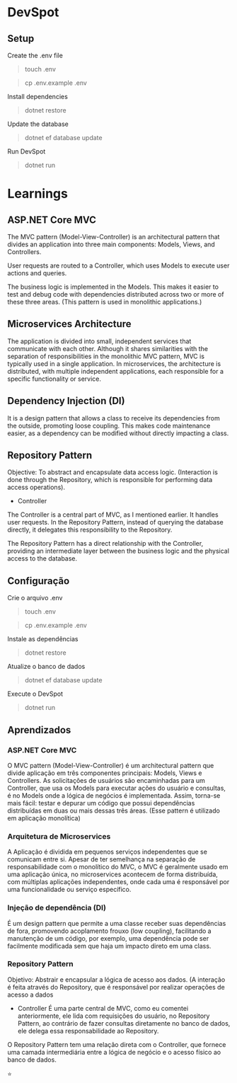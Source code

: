 ﻿# DevSpot

## Setup

Create the .env file

> touch .env

> cp .env.example .env

Install dependencies

> dotnet restore

Update the database

> dotnet ef database update

Run DevSpot

> dotnet run

# Learnings

## ASP.NET Core MVC

The MVC pattern (Model-View-Controller) is an architectural pattern that divides an application into three main components: Models, Views, and Controllers.

User requests are routed to a Controller, which uses Models to execute user actions and queries. 

The business logic is implemented in the Models. This makes it easier to test and debug code with dependencies distributed across two or more of these three areas. (This pattern is used in monolithic applications.)

## Microservices Architecture

The application is divided into small, independent services that communicate with each other. Although it shares similarities with the separation of responsibilities in the monolithic MVC pattern, MVC is typically used in a single application. In microservices, the architecture is distributed, with multiple independent applications, each responsible for a specific functionality or service.

## Dependency Injection (DI)

It is a design pattern that allows a class to receive its dependencies from the outside, promoting loose coupling. This makes code maintenance easier, as a dependency can be modified without directly impacting a class.

## Repository Pattern 

Objective: To abstract and encapsulate data access logic. (Interaction is done through the Repository, which is responsible for performing data access operations).

* Controller 

The Controller is a central part of MVC, as I mentioned earlier. It handles user requests. In the Repository Pattern, instead of querying the database directly, it delegates this responsibility to the Repository.

The Repository Pattern has a direct relationship with the Controller, providing an intermediate layer between the business logic and the physical access to the database.


## Configuração 

Crie o arquivo .env

> touch .env

> cp .env.example .env

Instale as dependências

> dotnet restore

Atualize o banco de dados 

> dotnet ef database update

Execute o DevSpot

> dotnet run 

## Aprendizados

### ASP.NET Core MVC 

O MVC pattern (Model-View-Controller) é um architectural pattern que divide aplicação em três componentes principais: Models, Views e Controllers. As solicitações de usuários são encaminhadas para um Controller, que usa os Models para executar ações do usuário e consultas, é no Models onde a lógica de negócios é implementada. Assim, torna-se mais fácil: testar e depurar um código que possui dependências distribuídas em duas ou mais dessas três áreas. (Esse pattern é utilizado em aplicação monolítica)

### Arquitetura de Microservices

A Aplicação é dividida em pequenos serviços independentes que se comunicam entre si. Apesar de ter semelhança na separação de responsabilidade com o monolítico do MVC, o MVC é geralmente usado em uma aplicação única, no microservices acontecem de forma distribuída, com múltiplas aplicações independentes, onde cada uma é responsável por uma funcionalidade ou serviço específico.

### Injeção de dependência (DI)

É um design pattern que permite a uma classe receber suas dependências de fora, promovendo acoplamento frouxo (low coupling), facilitando a manutenção de um código, por exemplo, uma dependência pode ser facilmente modificada sem que haja um impacto direto em uma class.

### Repository Pattern

Objetivo: Abstrair e encapsular a lógica de acesso aos dados. (A interação é feita através do Repository, que é responsável por realizar operações de acesso a dados

* Controller
É uma parte central de MVC, como eu comentei anteriormente, ele lida com requisições do usuário, no Repository Pattern, ao contrário de fazer consultas diretamente no banco de dados, ele delega essa responsabilidade ao Repository.

O Repository Pattern tem uma relação direta com o Controller, que fornece uma camada intermediária entre a lógica de negócio e o acesso físico ao banco de dados.

⭐